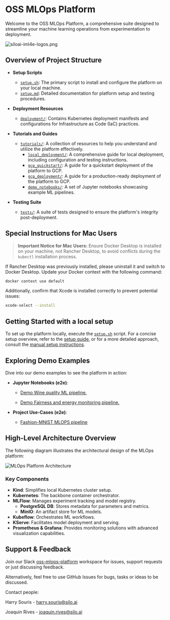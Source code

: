 # OSS MLOps Platform

Welcome to the OSS MLOps Platform, a comprehensive suite designed to streamline your machine learning operations from experimentation to deployment.

![siloai-iml4e-logos.png](resources/img/siloai-iml4e-logos.png)

## Overview of Project Structure

- **Setup Scripts**
  - [`setup.sh`](setup.sh): The primary script to install and configure the platform on your local machine.
  - [`setup.md`](setup.md): Detailed documentation for platform setup and testing procedures.

- **Deployment Resources**
  - [`deployment/`](deployment): Contains Kubernetes deployment manifests and configurations for Infrastructure as Code (IaC) practices.

- **Tutorials and Guides**
  - [`tutorials/`](tutorials): A collection of resources to help you understand and utilize the platform effectively.
    - [`local_deployment/`](tutorials/local_deployment): A comprehensive guide for local deployment, including configuration and testing instructions.
    - [`gcp_quickstart/`](tutorials/gcp_quickstart): A guide for a quickstart deployment of the platform to GCP.
    - [`gcp_deployment/`](tutorials/gcp_deployment): A guide for a production-ready deployment of the platform to GCP.
    - [`demo_notebooks/`](tutorials/demo_notebooks): A set of Jupyter notebooks showcasing example ML pipelines.

- **Testing Suite**
  - [`tests/`](tests): A suite of tests designed to ensure the platform's integrity post-deployment.

## Special Instructions for Mac Users

> **Important Notice for Mac Users:** Ensure Docker Desktop is installed on your machine, not Rancher Desktop, to avoid conflicts during the `kubectl` installation process.

If Rancher Desktop was previously installed, please uninstall it and switch to Docker Desktop. Update your Docker context with the following command:

```bash
docker context use default
```

Additionally, confirm that Xcode is installed correctly to prevent potential issues:

```bash
xcode-select --install
```

## Getting Started with a local setup

To set up the platform locally, execute the [`setup.sh`](setup.sh) script. For a concise setup overview, refer to the [setup guide](setup.md), or for a more detailed approach, consult the [manual setup instructions](tutorials/local_deployment).

## Exploring Demo Examples

Dive into our demo examples to see the platform in action:

- **Jupyter Notebooks (e2e)**:

  - [Demo Wine quality ML pipeline.](tutorials/demo_notebooks/demo_pipeline)

  - [Demo Fairness and energy monitoring pipeline.](tutorials/demo_notebooks/demo_fairness_and_energy_monitoring)


- **Project Use-Cases (e2e)**:

  - [Fashion-MNIST MLOPS pipeline](https://github.com/OSS-MLOPS-PLATFORM/demo-fmnist-mlops-pipeline)

## High-Level Architecture Overview

The following diagram illustrates the architectural design of the MLOps platform:

![MLOps Platform Architecture](resources/img/mlops-platform-diagram.png)

### Key Components

- **Kind**: Simplifies local Kubernetes cluster setup.
- **Kubernetes**: The backbone container orchestrator.
- **MLFlow**: Manages experiment tracking and model registry.
  - **PostgreSQL DB**: Stores metadata for parameters and metrics.
  - **MinIO**: An artifact store for ML models.
- **Kubeflow**: Orchestrates ML workflows.
- **KServe**: Facilitates model deployment and serving.
- **Prometheus & Grafana**: Provides monitoring solutions with advanced visualization capabilities.

## Support & Feedback

Join our Slack [oss-mlops-platform](https://join.slack.com/t/oss-mlops-platform/shared_invite/zt-28m00bllw-0zl2cuKILh6oa2dIwDN_DQ)
workspace for issues, support requests or just discussing feedback.

Alternatively, feel free to use GitHub Issues for bugs, tasks or ideas to be discussed.

Contact people:

Harry Souris - harry.souris@silo.ai

Joaquin Rives - joaquin.rives@silo.ai
